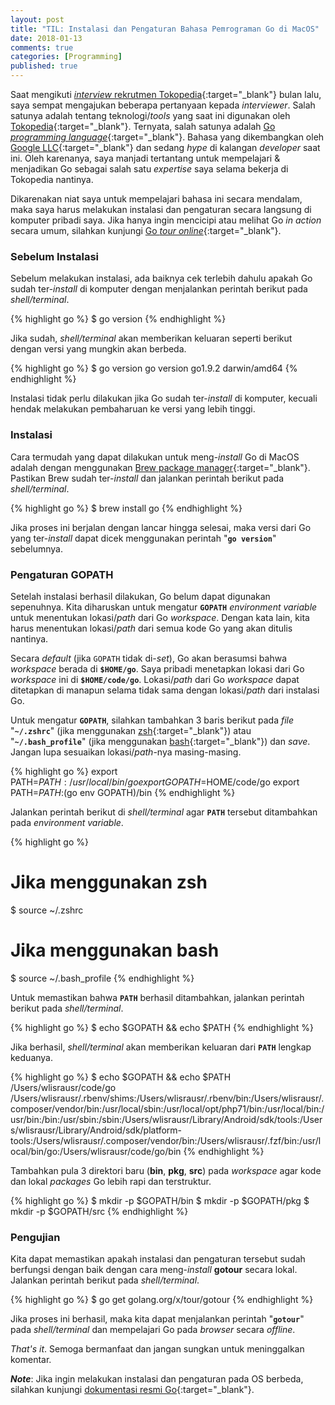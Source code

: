 ```yaml
---
layout: post
title: "TIL: Instalasi dan Pengaturan Bahasa Pemrograman Go di MacOS"
date: 2018-01-13
comments: true
categories: [Programming]
published: true
---
```


Saat mengikuti [*interview* rekrutmen Tokopedia](https://wlisrausr.github.io/blog/2017/12/25/register-experience-as-software-engineer-at-tokopedia/){:target="_blank"} bulan lalu, saya sempat mengajukan beberapa pertanyaan kepada *interviewer*. Salah satunya adalah tentang teknologi/*tools* yang saat ini digunakan oleh [Tokopedia](https://www.tokopedia.com/){:target="_blank"}. Ternyata, salah satunya adalah [Go *programming language*](https://golang.org/){:target="_blank"}. Bahasa yang dikembangkan oleh [Google LLC](https://en.wikipedia.org/wiki/Google){:target="_blank"} dan sedang *hype* di kalangan *developer* saat ini. Oleh karenanya, saya manjadi tertantang untuk mempelajari & menjadikan Go sebagai salah satu *expertise* saya selama bekerja di Tokopedia nantinya.

Dikarenakan niat saya untuk mempelajari bahasa ini secara mendalam, maka saya harus melakukan instalasi dan pengaturan secara langsung di komputer pribadi saya. Jika hanya ingin mencicipi atau melihat Go *in action* secara umum, silahkan kunjungi [Go *tour online*](https://tour.golang.org/welcome/1){:target="_blank"}.

### Sebelum Instalasi

Sebelum melakukan instalasi, ada baiknya cek terlebih dahulu apakah Go sudah ter-*install* di komputer dengan menjalankan perintah berikut pada *shell/terminal*.

{% highlight go %}
$ go version
{% endhighlight %}

Jika sudah, *shell/terminal* akan memberikan keluaran seperti berikut dengan versi yang mungkin akan berbeda.

{% highlight go %}
$ go version
go version go1.9.2 darwin/amd64
{% endhighlight %}

Instalasi tidak perlu dilakukan jika Go sudah ter-*install* di komputer, kecuali hendak melakukan pembaharuan ke versi yang lebih tinggi.

### Instalasi

Cara termudah yang dapat dilakukan untuk meng-*install* Go di MacOS adalah dengan menggunakan [Brew package manager](https://brew.sh/){:target="_blank"}. Pastikan Brew sudah ter-*install* dan jalankan perintah berikut pada *shell/terminal*.

{% highlight go %}
$ brew install go
{% endhighlight %}

Jika proses ini berjalan dengan lancar hingga selesai, maka versi dari Go yang ter-*install* dapat dicek menggunakan perintah "**`go version`**" sebelumnya.

### Pengaturan GOPATH

Setelah instalasi berhasil dilakukan, Go belum dapat digunakan sepenuhnya. Kita diharuskan untuk mengatur **`GOPATH`** *environment variable* untuk menentukan lokasi/*path* dari Go *workspace*. Dengan kata lain, kita harus menentukan lokasi/*path* dari semua kode Go yang akan ditulis nantinya.

Secara *default* (jika `GOPATH` tidak di-*set*), Go akan berasumsi bahwa *workspace* berada di **`$HOME/go`**. Saya pribadi menetapkan lokasi dari Go *workspace* ini di **`$HOME/code/go`**. Lokasi/*path* dari Go *workspace* dapat ditetapkan di manapun selama tidak sama dengan lokasi/*path* dari instalasi Go.

Untuk mengatur **`GOPATH`**, silahkan tambahkan 3 baris berikut pada *file* "**`~/.zshrc`**" (jika menggunakan [zsh](https://en.wikipedia.org/wiki/Z_shell){:target="_blank"}) atau "**`~/.bash_profile`**" (jika menggunakan [bash](https://en.wikipedia.org/wiki/Bash_(Unix_shell)){:target="_blank"}) dan *save*. Jangan lupa sesuaikan lokasi/*path*-nya masing-masing.

{% highlight go %}
export PATH=$PATH:/usr/local/bin/go
export GOPATH=$HOME/code/go
export PATH=$PATH:$(go env GOPATH)/bin
{% endhighlight %}

Jalankan perintah berikut di *shell/terminal* agar **`PATH`** tersebut ditambahkan pada *environment variable*.

{% highlight go %}
# Jika menggunakan zsh
$ source ~/.zshrc

# Jika menggunakan bash
$ source ~/.bash_profile
{% endhighlight %}

Untuk memastikan bahwa **`PATH`** berhasil ditambahkan, jalankan perintah berikut pada *shell/terminal*.

{% highlight go %}
$ echo $GOPATH && echo $PATH
{% endhighlight %}

Jika berhasil, *shell/terminal* akan memberikan keluaran dari **`PATH`** lengkap keduanya.

{% highlight go %}
$ echo $GOPATH && echo $PATH
/Users/wlisrausr/code/go
/Users/wlisrausr/.rbenv/shims:/Users/wlisrausr/.rbenv/bin:/Users/wlisrausr/.composer/vendor/bin:/usr/local/sbin:/usr/local/opt/php71/bin:/usr/local/bin:/usr/bin:/bin:/usr/sbin:/sbin:/Users/wlisrausr/Library/Android/sdk/tools:/Users/wlisrausr/Library/Android/sdk/platform-tools:/Users/wlisrausr/.composer/vendor/bin:/Users/wlisrausr/.fzf/bin:/usr/local/bin/go:/Users/wlisrausr/code/go/bin
{% endhighlight %}

Tambahkan pula 3 direktori baru (**bin**, **pkg**, **src**) pada *workspace* agar kode dan lokal *packages* Go lebih rapi dan terstruktur.

{% highlight go %}
$ mkdir -p $GOPATH/bin
$ mkdir -p $GOPATH/pkg
$ mkdir -p $GOPATH/src
{% endhighlight %}

### Pengujian

Kita dapat memastikan apakah instalasi dan pengaturan tersebut sudah berfungsi dengan baik dengan cara meng-*install* **gotour** secara lokal. Jalankan perintah berikut pada *shell/terminal*.

{% highlight go %}
$ go get golang.org/x/tour/gotour
{% endhighlight %}

Jika proses ini berhasil, maka kita dapat menjalankan perintah "**`gotour`**" pada *shell/terminal* dan mempelajari Go pada *browser* secara *offline*.

*That's it*. Semoga bermanfaat dan jangan sungkan untuk meninggalkan komentar.

***Note***: Jika ingin melakukan instalasi dan pengaturan pada OS berbeda, silahkan kunjungi [dokumentasi resmi Go](https://golang.org/doc/install){:target="_blank"}.
